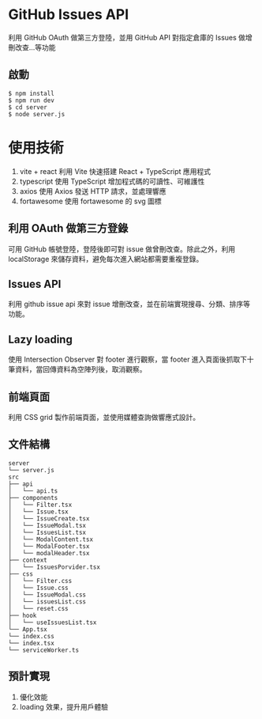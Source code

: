 # GitHub Issues API
利用 GitHub OAuth 做第三方登陸，並用 GitHub API 對指定倉庫的 Issues 做增刪改查...等功能

## 啟動
```shell
$ npm install
$ npm run dev
$ cd server
$ node server.js
```

# 使用技術
1. vite + react
   利用 Vite 快速搭建 React + TypeScript 應用程式
2. typescript
   使用 TypeScript 增加程式碼的可讀性、可維護性
3. axios
   使用 Axios 發送 HTTP 請求，並處理響應
4. fortawesome
   使用 fortawesome 的 svg 圖標

## 利用 OAuth 做第三方登錄
可用 GitHub 帳號登陸，登陸後即可對 issue 做曾刪改查。除此之外，利用 localStorage 來儲存資料，避免每次進入網站都需要重複登錄。

## Issues API
利用 github issue api 來對 issue 增刪改查，並在前端實現搜尋、分類、排序等功能。

## Lazy loading
使用 Intersection Observer 對 footer 進行觀察，當 footer 進入頁面後抓取下十筆資料，當回傳資料為空陣列後，取消觀察。 

## 前端頁面
利用 CSS grid 製作前端頁面，並使用媒體查詢做響應式設計。

## 文件結構
```
server
└── server.js
src
├── api
│   └── api.ts
├── components
│   └── Filter.tsx
│   └── Issue.tsx
│   └── IssueCreate.tsx
│   └── IssueModal.tsx
│   └── IssuesList.tsx
│   └── ModalContent.tsx
│   └── ModalFooter.tsx
│   └── modalHeader.tsx
├── context
│   └── IssuesPorvider.tsx
├── css
│   └── Filter.css
│   └── Issue.css
│   └── IssueModal.css
│   └── issuesList.css
│   └── reset.css
├── hook
│   └── useIssuesList.tsx
└── App.tsx
└── index.css
└── index.tsx
└── serviceWorker.ts

```

## 預計實現
1. 優化效能
2. loading 效果，提升用戶體驗